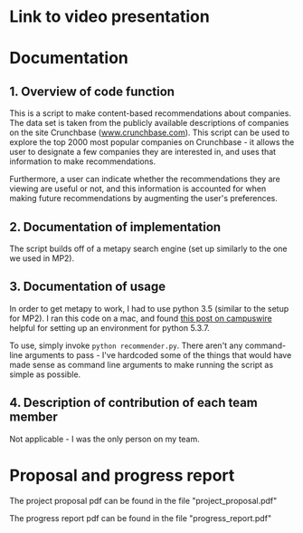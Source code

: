# Link to video presentation

# Documentation

## 1. Overview of code function

This is a script to make content-based recommendations about companies. The data set is taken from the publicly available descriptions of companies on the site Crunchbase (www.crunchbase.com). This script can be used to explore the top 2000 most popular companies on Crunchbase - it allows the user to designate a few companies they are interested in, and uses that information to make recommendations.

Furthermore, a user can indicate whether the recommendations they are viewing are useful or not, and this information is accounted for when making future recommendations by augmenting the user's preferences.

## 2. Documentation of implementation

The script builds off of a metapy search engine (set up similarly to the one we used in MP2). 

## 3. Documentation of usage

In order to get metapy to work, I had to use python 3.5 (similar to the setup for MP2). I ran this code on a mac, and found [this post on campuswire](https://campuswire.com/c/G0A3AA370/feed/1856) helpful for setting up an environment for python 5.3.7.

To use, simply invoke `python recommender.py`. There aren't any command-line arguments to pass - I've hardcoded some of the things that would have made sense as command line arguments to make running the script as simple as possible.

## 4. Description of contribution of each team member

Not applicable - I was the only person on my team.

# Proposal and progress report

The project proposal pdf can be found in the file "project_proposal.pdf"

The progress report pdf can be found in the file "progress_report.pdf"
